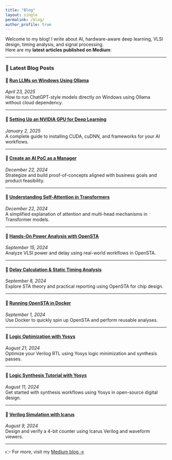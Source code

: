 ```yaml
---
title: "Blog"
layout: single
permalink: /blog/
author_profile: true
---
```


Welcome to my blog! I write about AI, hardware-aware deep learning, VLSI design, timing analysis, and signal processing.  
Here are my **latest articles published on Medium**:

---

### 📝 Latest Blog Posts

#### 🔗 [Run LLMs on Windows Using Ollama](https://srsapireddy.medium.com/run-large-language-models-in-minutes-on-windows-using-ollama-1c3e4b5d6f7g)
*April 23, 2025*  
How to run ChatGPT-style models directly on Windows using Ollama without cloud dependency.

---

#### 🔗 [Setting Up an NVIDIA GPU for Deep Learning](https://srsapireddy.medium.com/setting-up-an-nvidia-gpu-for-deep-learning-2a4b6c8d9e0f)
*January 2, 2025*  
A complete guide to installing CUDA, cuDNN, and frameworks for your AI workflows.

---

#### 🔗 [Create an AI PoC as a Manager](https://srsapireddy.medium.com/how-to-create-a-proof-of-concept-poc-for-your-ai-project-as-a-manager-3b5c7d9e0f1g)
*December 22, 2024*  
Strategize and build proof-of-concepts aligned with business goals and product feasibility.

---

#### 🔗 [Understanding Self-Attention in Transformers](https://srsapireddy.medium.com/understanding-self-attention-and-multi-head-attention-in-transformers-4c6d8e0f1g2h)
*December 22, 2024*  
A simplified explanation of attention and multi-head mechanisms in Transformer models.

---

#### 🔗 [Hands-On Power Analysis with OpenSTA](https://srsapireddy.medium.com/hands-on-power-analysis-with-opensta-a-comprehensive-guide-5d7e9f1g2h3i)
*September 15, 2024*  
Analyze VLSI power and delay using real-world workflows in OpenSTA.

---

#### 🔗 [Delay Calculation & Static Timing Analysis](https://srsapireddy.medium.com/understanding-delay-calculation-and-static-timing-analysis-using-opensta-a-comprehensive-tutorial-6e8f0g1h2i3j)
*September 8, 2024*  
Explore STA theory and practical reporting using OpenSTA for chip design.

---

#### 🔗 [Running OpenSTA in Docker](https://srsapireddy.medium.com/a-step-by-step-guide-to-installing-and-running-opensta-in-a-docker-environment-for-static-timing-analysis-7f9g1h2i3j4k)
*September 1, 2024*  
Use Docker to quickly spin up OpenSTA and perform reusable analyses.

---

#### 🔗 [Logic Optimization with Yosys](https://srsapireddy.medium.com/enhancing-vlsi-designs-with-logic-optimization-using-yosys-8g0h2i3j4k5l)
*August 21, 2024*  
Optimize your Verilog RTL using Yosys logic minimization and synthesis passes.

---

#### 🔗 [Logic Synthesis Tutorial with Yosys](https://srsapireddy.medium.com/exploring-logic-synthesis-with-yosys-a-tutorial-overview-9h1i3j4k5l6m)
*August 11, 2024*  
Get started with synthesis workflows using Yosys in open-source digital design.

---

#### 🔗 [Verilog Simulation with Icarus](https://srsapireddy.medium.com/simulation-based-verification-using-icarus-designing-and-simulating-a-4-bit-synchronous-counter-0i2j4k5l6m7n)
*August 9, 2024*  
Design and verify a 4-bit counter using Icarus Verilog and waveform viewers.

---

👉 For more, visit my [Medium blog →](https://medium.com/@srsapireddy)
